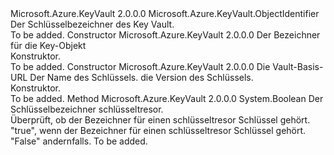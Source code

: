 <Type Name="KeyIdentifier" FullName="Microsoft.Azure.KeyVault.KeyIdentifier">
  <TypeSignature Language="C#" Value="public sealed class KeyIdentifier : Microsoft.Azure.KeyVault.ObjectIdentifier" />
  <TypeSignature Language="ILAsm" Value=".class public auto ansi sealed beforefieldinit KeyIdentifier extends Microsoft.Azure.KeyVault.ObjectIdentifier" />
  <TypeSignature Language="DocId" Value="T:Microsoft.Azure.KeyVault.KeyIdentifier" />
  <TypeSignature Language="VB.NET" Value="Public NotInheritable Class KeyIdentifier&#xA;Inherits ObjectIdentifier" />
  <TypeSignature Language="F#" Value="type KeyIdentifier = class&#xA;    inherit ObjectIdentifier" />
  <AssemblyInfo>
    <AssemblyName>Microsoft.Azure.KeyVault</AssemblyName>
    <AssemblyVersion>2.0.0.0</AssemblyVersion>
  </AssemblyInfo>
  <Base>
    <BaseTypeName>Microsoft.Azure.KeyVault.ObjectIdentifier</BaseTypeName>
  </Base>
  <Interfaces />
  <Docs>
    <summary>
            Der Schlüsselbezeichner des Key Vault.
            </summary>
    <remarks>To be added.</remarks>
  </Docs>
  <Members>
    <Member MemberName=".ctor">
      <MemberSignature Language="C#" Value="public KeyIdentifier (string identifier);" />
      <MemberSignature Language="ILAsm" Value=".method public hidebysig specialname rtspecialname instance void .ctor(string identifier) cil managed" />
      <MemberSignature Language="DocId" Value="M:Microsoft.Azure.KeyVault.KeyIdentifier.#ctor(System.String)" />
      <MemberSignature Language="VB.NET" Value="Public Sub New (identifier As String)" />
      <MemberSignature Language="F#" Value="new Microsoft.Azure.KeyVault.KeyIdentifier : string -&gt; Microsoft.Azure.KeyVault.KeyIdentifier" Usage="new Microsoft.Azure.KeyVault.KeyIdentifier identifier" />
      <MemberType>Constructor</MemberType>
      <AssemblyInfo>
        <AssemblyName>Microsoft.Azure.KeyVault</AssemblyName>
        <AssemblyVersion>2.0.0.0</AssemblyVersion>
      </AssemblyInfo>
      <Parameters>
        <Parameter Name="identifier" Type="System.String" />
      </Parameters>
      <Docs>
        <param name="identifier">Der Bezeichner für die Key-Objekt</param>
        <summary>
            Konstruktor.
            </summary>
        <remarks>To be added.</remarks>
      </Docs>
    </Member>
    <Member MemberName=".ctor">
      <MemberSignature Language="C#" Value="public KeyIdentifier (string vaultBaseUrl, string name, string version = &quot;&quot;);" />
      <MemberSignature Language="ILAsm" Value=".method public hidebysig specialname rtspecialname instance void .ctor(string vaultBaseUrl, string name, string version) cil managed" />
      <MemberSignature Language="DocId" Value="M:Microsoft.Azure.KeyVault.KeyIdentifier.#ctor(System.String,System.String,System.String)" />
      <MemberSignature Language="VB.NET" Value="Public Sub New (vaultBaseUrl As String, name As String, Optional version As String = &quot;&quot;)" />
      <MemberSignature Language="F#" Value="new Microsoft.Azure.KeyVault.KeyIdentifier : string * string * string -&gt; Microsoft.Azure.KeyVault.KeyIdentifier" Usage="new Microsoft.Azure.KeyVault.KeyIdentifier (vaultBaseUrl, name, version)" />
      <MemberType>Constructor</MemberType>
      <AssemblyInfo>
        <AssemblyName>Microsoft.Azure.KeyVault</AssemblyName>
        <AssemblyVersion>2.0.0.0</AssemblyVersion>
      </AssemblyInfo>
      <Parameters>
        <Parameter Name="vaultBaseUrl" Type="System.String" />
        <Parameter Name="name" Type="System.String" />
        <Parameter Name="version" Type="System.String" />
      </Parameters>
      <Docs>
        <param name="vaultBaseUrl"> Die Vault-Basis-URL</param>
        <param name="name"> Der Name des Schlüssels. </param>
        <param name="version"> die Version des Schlüssels.</param>
        <summary>
            Konstruktor.
            </summary>
        <remarks>To be added.</remarks>
      </Docs>
    </Member>
    <Member MemberName="IsKeyIdentifier">
      <MemberSignature Language="C#" Value="public static bool IsKeyIdentifier (string identifier);" />
      <MemberSignature Language="ILAsm" Value=".method public static hidebysig bool IsKeyIdentifier(string identifier) cil managed" />
      <MemberSignature Language="DocId" Value="M:Microsoft.Azure.KeyVault.KeyIdentifier.IsKeyIdentifier(System.String)" />
      <MemberSignature Language="VB.NET" Value="Public Shared Function IsKeyIdentifier (identifier As String) As Boolean" />
      <MemberSignature Language="F#" Value="static member IsKeyIdentifier : string -&gt; bool" Usage="Microsoft.Azure.KeyVault.KeyIdentifier.IsKeyIdentifier identifier" />
      <MemberType>Method</MemberType>
      <AssemblyInfo>
        <AssemblyName>Microsoft.Azure.KeyVault</AssemblyName>
        <AssemblyVersion>2.0.0.0</AssemblyVersion>
      </AssemblyInfo>
      <ReturnValue>
        <ReturnType>System.Boolean</ReturnType>
      </ReturnValue>
      <Parameters>
        <Parameter Name="identifier" Type="System.String" />
      </Parameters>
      <Docs>
        <param name="identifier">Der Schlüsselbezeichner schlüsseltresor.</param>
        <summary>
            Überprüft, ob der Bezeichner für einen schlüsseltresor Schlüssel gehört.
            </summary>
        <returns>"true", wenn der Bezeichner für einen schlüsseltresor Schlüssel gehört. "False" andernfalls.</returns>
        <remarks>To be added.</remarks>
      </Docs>
    </Member>
  </Members>
</Type>